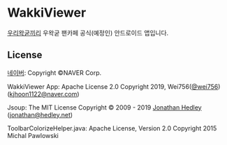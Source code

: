 # WakkiViewer
[우리왁굳끼리](https://cafe.naver.com/steamindiegame) 우왁굳 팬카페 공식(예정인) 안드로이드 앱입니다.

## License
[네이버](https://www.navercorp.com/): Copyright ©NAVER Corp.

WakkiViewer App: Apache License 2.0 Copyright 2019, Wei756([@wei756](http://github.com/wei756)) (kjhoon1122@naver.com)

Jsoup: The MIT License Copyright © 2009 - 2019 [Jonathan Hedley](https://jhy.io) (jonathan@hedley.net)

ToolbarColorizeHelper.java: Apache License, Version 2.0 Copyright 2015 Michal Pawlowski
